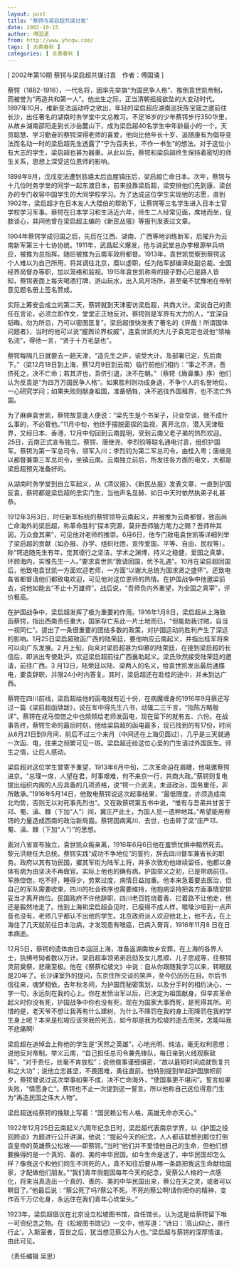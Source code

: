 ```yaml
---
layout: post
title: "蔡锷与梁启超共谋讨袁"
date: 2002-10-15
author: 傅国涌
from: http://www.yhcqw.com/
tags: [ 炎黄春秋 ]
categories: [ 炎黄春秋 ]
---
```



[ 2002年第10期 蔡锷与梁启超共谋讨袁　作者：傅国涌 ]


蔡锷（1882-1916），一代名将，因率先举旗“为国民争人格”、推倒袁世凯帝制，而被誉为“再造共和第一人”。他出生之际，正当清朝摇摇欲坠的大变动时代。1897年10月，维新变法运动呼之欲出，年轻的梁启超应湖南巡抚陈宝箴之邀前往长沙，出任著名的湖南时务学堂中文总教习。不足16岁的少年蔡锷步行350华里，从故乡湖南邵阳走到长沙岳麓山下，成为梁启超40名学生中年龄最小的一个。天资聪慧、学习勤奋的蔡锷深得老师的喜爱，他向比他年长十岁、追随康有为倡导变法而名动一时的梁启超先生透露了“宁为百夫长，不作一书生”的想法。对于这位小有大志的学生，梁启超也甚为器重。从此以后，蔡锷和梁启超终生保持着密切的师生关系，思想上深受这位恩师的影响。


1898年9月，戊戌变法遭到慈禧太后血腥镇压后，梁启超亡命日本。次年，蔡锷与十几位时务学堂的同学一起东渡日本，前来投靠梁启超，梁安排他们先到康、梁创办的专门收容中国学生的大同学校学习。为了达成这位学生实现他的志愿，直到1902年，梁启超才在日本友人大隈伯的帮助下，让蔡锷等三名学生进入日本士官学校学习军事。蔡锷在日本学习和生活近六年，师生二人经常见面，席地而坐，促膝谈心，其间他曾在梁启超主编的《新民丛报》等报刊发表过文章。


1904年蔡锷学成归国之后，先后在江西、湖南、广西等地训练新军，后擢升为云南新军第三十七协协统。1911年，武昌起义爆发，他与讲武堂总办李根源举兵响应，被推为总指挥，随后被推为云南军政府都督。1913年，袁世凯觉察到蔡锷这个人难以为自己所用，将其调往北京，糜以虚职，任为陆军部编译处副总裁、全国经界局督办等职，加以笼络和监视。1915年袁世凯称帝的狼子野心已是路人皆知，蔡锷表面上每天喝酒打牌，游山玩水，出入风月场所，甚至毫不犹豫地在帝制意见题名册上签名赞成。


实际上筹安会成立的第二天，蔡锷就到天津密访梁启超，共商大计。梁说自己的责任在言论，必须立即作文，堂堂正正地反对。蔡锷则是军界有大力的人，“宜深自韬晦，勿为所忌，乃可以密图匡复”。梁启超很快发表了著名的《异哉！所谓国体问题者》，当时的他可以说“握舆论界权威”，连袁世凯的大儿子袁克定也说他“领袖名流”，得他一言，“贤于十万毛瑟也”。


蔡锷每隔几日就要去一趟天津，“造先生之庐，谘受大计。及部署已定，先后南下。”（梁12月18日到上海，蔡12月9日到云南）临行前他们相约：“事之不济，吾侪死之，决不亡命；若其济也，吾侪引退，决不在朝。”（蔡锷《盾鼻集》序）他们认为反袁是“为四万万国民争人格”。如果胜利则功成身退，不争个人的名誉地位，一心研究学问；如果失败则献身祖国，准备牺牲，决不逃往外国租界，也不流亡外国。


为了麻痹袁世凯，蔡锷故意逢人便说：“梁先生是个书呆子，只会空谈，做不成什么事的，不必管他。”11月中旬，他终于摆脱密探的监视，离开北京，潜入天津租界，又经日本、香港，12月中旬回到云南昆明，受到云南父老子弟的热烈欢迎。25日，云南正式宣布独立。蔡锷、唐继尧、李烈钧等联名通电讨袁，组织护国军。蔡锷为第一军总司令，领军入川；李烈钧为第二军总司令，由桂入粤；唐继尧以都督兼第三军总司令，坐镇云南。云南独立前后，所发往各方面的电文，大都是梁启超预先准备好的。

从湖南时务学堂到自立军起义，从《清议报》、《新民丛报》发表文章，一直到护国反袁，蔡锷都是梁启超的忠实门生，当他声名显赫、如日中天时依然执弟子礼甚恭。


1912年3月3日，时任新军标统的蔡锷领导云南起义，并被推为云南都督，致函尚亡命海外的梁启超，称革命胜利“探本究源，莫非吾师脑力笔力之赐？吾师种其因，万众食其果”，可见他对老师的推崇。6月6日，他专门致电袁世凯等详细列举了梁启超的贡献（如办报、办学、组织社团，宣传爱国、平等、自由、民权等）。称“锷追随先生有年，觉其德行之坚洁，学术之渊博，持义之稳健，爱国之真挚，环顾海内，实惟先生一人。”要求袁世凯“敦请回国，优予礼遇”。10月在梁启超回国后，他致电袁世凯一方面欢迎老师，一方面“以谢大总统为国求贤之盛怀”。还致电各省都督请他们都致电欢迎，可见他对这位恩师的热情。在护国战争中他邀梁前去，说他如能去“不止十万雄师”。战后说，“吾师负内外重望，为全国之真宰”，评价极高。


在护国战争中，梁启超发挥了极为重要的作用。1916年1月8日，梁启超从上海致函蔡锷，指出西南责任重大，国家存亡系此一片土地而已，“但能助我讨贼，自当一视同仁”。提出了一条很重要的团结多数的政策，对护国运动的胜利产生了深远的影响。1月25日梁启超致函广西的陆荣廷，要他响应云南起义，并指出桂军将来可以向广东发展。2 
月上旬，向来对梁启超甚为仰慕的陆荣廷，在接到梁启超的长信后，即派出专使赴沪，欢迎梁启超前往广西襄助起义。梁氏欣然接受陆荣廷的邀请，前往广西。3 
月13日，陆荣廷以陆、梁两人的名义，给袁世凯发出最后通牒电，要袁辞职，并限24小时内答复。其时，梁启超还在赴桂的途中，并未到达广西。


蔡锷在四川前线，梁启超给他的函电就有近十份，在病魔缠身的1916年9月蔡还写过一篇《梁启超函牍跋》，说在军中得先生八书，动辄二三千言，“指陈方略极详”。蔡锷在戎马倥偬之中也频频给老师发函电，现在留下的就有五、六份。在战事告终，蔡锷生命的最后时刻，他给梁启超的函电最多，现已找到的有17份，时间从6月21日到9月间，前后不过三个来月（中间还在上海见面过），几乎是三天就通一次函、电，往来之频繁可见一斑。梁启超还给这位心爱的门生请过外国医生。师生之情，让后人感动。


梁启超对这位学生曾寄予重望，1913年6月中旬，二次革命迫在眉睫，他电邀蔡锷进京。“总理一席，人望在君，时事艰难，何不来京一行，共商大政。”蔡锷则复电提出组织内阁的人应具备的几项资格，说“锷一介武夫，未谙政治，国务重任，非所敢承。”1916年5月14日，他致电蔡锷说这次起事结果，“最低限度，亦须造成南北均势，否则无以对死事先烈也”。又在致蔡锷第五书中说，“惟有与吾弟共甘苦于邛、蜀、滇、棘（下加“人”）间，冀庄严此土，为国人觅一遗种地耳。”希望能用蔡锷的力量造成西南的政治新局面。蔡锷因病离川、去世，也击碎了梁“庄严邛、蜀、滇、棘（下加“人”）”的思想。


面对八省宣布独立，袁世凯众叛亲离，1916年6月6日他在羞愤忧惧中黯然死去。黎元洪继任大总统。蔡锷实践“成功不争地位”的誓约，辞去四川督军兼省长的职务。政府以其有功民国，擢其军衔为陆军上将，并多次敦劝他继续留任，他都以身体有病为由坚决不再做官。实际上他也的确有病。护国举义之初，已是带病前往。军旅倥偬，吃不好，睡得少，劳累过度，病情日益加重。他本来急着要去医治，但自己的军队需要收束，四川的社会秩序也需要维持，他抱病坚持把各方面事情安排妥当才离开岗位。民国政府不许他辞职，四川老百姓烧着香、拦着路不让他走，他还是毅然地走了。他到上海和梁启超会见时，已瘦得不成人样，喉嗓沙哑到一点声音也没有，老师几乎都认不出他的学生。北京政府派人欢迎他北上，他不去，在上海住了几天就前往日本治病，才发现患有喉癌，已病入膏肓，1916年11月8 
日在日本病逝。


12月5日，蔡锷的遗体由日本运回上海，准备返湖南故乡安葬，在上海的各界人士，执绋号恸者数以万计。梁启超率领弟弟启勋及女儿思顺、儿子思成等，往蔡锷灵前奠祭，悲痛至极。他在《祭蔡松坡文》中说：自从你跟随我学习以来，转眼就是20年了。长沙课室外的提问，东京住所交谈的笑声，至今仍历历在目。尔后书信往来，魂梦相依。去年秋冬间，为护国而秘密策划，以及分手时的相约决心，一字一句，永远刻在我的心上。你在发愤治军以后，已决定为祖国献身。但辛亥革命起义时你没有死，护国战争中你也没有死，现在为国家大事而死，是死得其所。可惜的是，老天爷不想让我再有什么建树，为什么不降罚在我的身上而降罚在我的学生身上呢？本来是松坡应该哭我的死去，如今却是我为松坡的逝去而哭，怎能叫我不悲痛啊!


梁启超在追悼会上称他的学生是“天然之英雄”，心地光明、纯洁，毫无权利思想；说他反对帝制，举义云南，“自己担任总司令兼先锋队，每日亲到火线观察敌阵”，“对于责任，丝毫不肯放松”；说他做事谨细缜密，“故以最短时间成就恢复共和之大功”；说他立志甚坚，不畏困难，勇往直前。他特别提到举起护国旗帜前夕，蔡锷曾说过这次举事如果不成，决不亡命海外，“使国事更不堪问”。誓言如果失败，“情愿身亡”。蔡锷也不止一次提到这一誓言。所以他称自己这位得意门生为“再造民国之伟大人物”。

梁启超送给蔡锷的挽联上写着：“国民赖公有人格，英雄无命亦天心。”


1922年12月25日云南起义六周年纪念日时，梁启超代表南京学界，以《护国之役回顾谈》为题进行公开讲演，他说：“提起今天的纪念，人人都该联想到那位打倒袁皇帝的英雄蔡公松坡——即蔡锷。”当时“他们并不爱惜他自己的生命，但他们想要换得的是一个真的、善的、美的中华民国。如今生命是送了，中华民国却怎么样？像我这个和他们同生不同死的人，真不知往后要从哪一条路把我这生命献给国家，才配做他们朋友。”“我们青年倘能因每年今天的纪念，受蔡公人格的一点感化，将来当真造出一个真的、善的、美的中华民国出来，蔡公在天之灵，或者可以瞑目了。”他最后说：“蔡公死了吗?蔡公不死。不死的蔡公啊!请你把你的精神，变作百千万亿化身，永远住在我们青年心坎里头。”


1923年，梁启超倡议在北京设立松坡图书馆，自任馆长，认为这是给蔡锷留下唯一可资纪念之物。在《松坡图书馆记》一文中，他写道：“诗曰：‘高山仰止，景行行止’。入斯室者，百世之后，犹当想见蔡公为人也。”梁启超与蔡锷的深厚情谊，由此可见。

（责任编辑 吴思）


